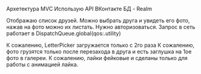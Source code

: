 Архетектура MVC
Использую API ВКонтакте
БД - Realm

Отображаю список друзей.
Можно выбрать друга и увидеть его фото, нажав на фото можно их листать.
Нужно авторизоваться.
Запрос в сеть работает в DispatchQueue.global(qos:.utility)


К сожалению, LetterPicker загружается только с 2го раза
К сожалению, фото грузятся только после перезахода в друга и есть заглушка на 1ое фото в галереи. 
К сожалению, лайки фейковые и сделаны только для работы с анимацией лайка.
